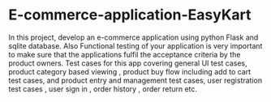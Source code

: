 # E-commerce-application-EasyKart
In this project, develop an e-commerce application using python Flask and sqlite database. Also Functional testing of your  application is very important to make sure that the applications fulfil the acceptance criteria by the product owners. Test cases for this app covering general UI test cases, product category based viewing , product buy flow including add to cart test cases, and product entry and management test cases, user registration test cases , user sign in , order history , order return etc.
